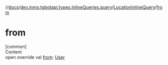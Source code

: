 //[docs](../../../index.md)/[dev.inmo.tgbotapi.types.InlineQueries.query](../index.md)/[LocationInlineQuery](index.md)/[from](from.md)



# from  
[common]  
Content  
open override val [from](from.md): [User](../../dev.inmo.tgbotapi.types/-user/index.md)  



